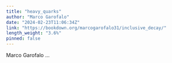 ```yaml
---
title: "heavy_quarks"
author: "Marco Garofalo"
date: "2024-02-23T11:06:34Z"
link: "https://bookdown.org/marcogarofalo31/inclusive_decay/"
length_weight: "3.6%"
pinned: false
---
```


Marco Garofalo  ...
